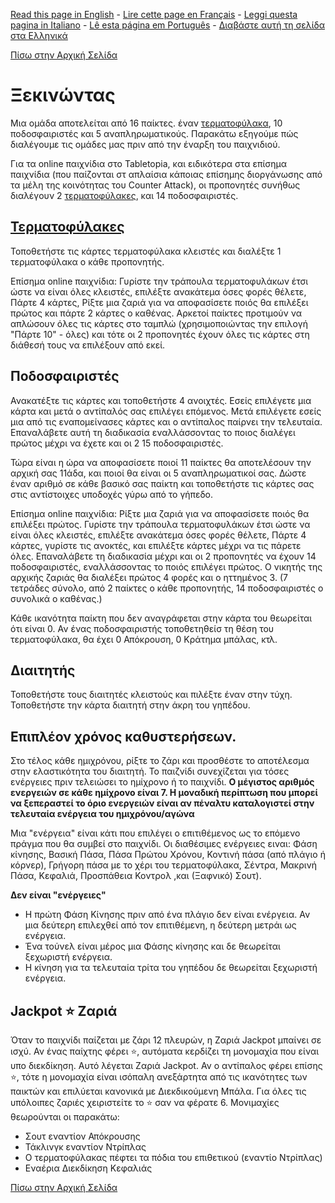 [Read this page in English](https://counterattackgame.github.io/wiki/getting_started) - [Lire cette page en Français](https://counterattackgame.github.io/wiki/fr/getting_started) - [Leggi questa pagina in Italiano](https://counterattackgame.github.io/wiki/it/getting_started) - [Lê esta página em Português](https://counterattackgame.github.io/wiki/pt/getting_started) - [Διαβάστε αυτή τη σελίδα στα Ελληνικά](https://counterattackgame.github.io/wiki/gr/getting_started)

[Πίσω στην Αρχική Σελίδα](https://counterattackgame.github.io/wiki/gr/index)

# Ξεκινώντας

Μια ομάδα αποτελείται από 16 παίκτες. έναν [τερματοφύλακα](https://counterattackgame.github.io/wiki/gr/goalkeeper), 10 ποδοσφαιριστές και 5 αναπληρωματικούς. Παρακάτω εξηγούμε πώς διαλέγουμε τις ομάδες μας πριν από την έναρξη του παιχνιδιού. 

Για τα online παιχνίδια στο Tabletopia, και ειδικότερα στα επίσημα παιχνίδια (που παίζονται στ απλαίσια κάποιας επίσημης διοργάνωσης από τα μέλη της κοινότητας του Counter Attack), οι προπονητές συνήθως διαλέγουν 2 [τερματοφύλακες](https://counterattackgame.github.io/wiki/gr/goalkeeper), και 14 ποδοσφαιριστές.


## [Τερματοφύλακες](https://counterattackgame.github.io/wiki/gr/goalkeeper)

Τοποθετήστε τις κάρτες τερματοφύλακα κλειστές και διαλέξτε 1 τερματοφύλακα ο κάθε προπονητής.

Επίσημα online παιχνίδια: Γυρίστε την τράπουλα τερματοφυλάκων έτσι ώστε να είναι όλες κλειστές, επιλέξτε ανακάτεμα όσες φορές θέλετε, Πάρτε 4 κάρτες, Ρίξτε μια ζαριά για να αποφασίσετε ποιός θα επιλέξει πρώτος και πάρτε 2 κάρτες ο καθένας. Αρκετοί παίκτες προτιμούν να απλώσουν όλες τις κάρτες στο ταμπλώ (χρησιμοποιώντας την επιλογή "Πάρτε 10" - όλες) και τότε οι 2 προπονητές έχουν όλες τις κάρτες στη διάθεσή τους να επιλέξουν από εκεί.

## Ποδοσφαιριστές

Ανακατέξτε τις κάρτες και τοποθετήστε 4 ανοιχτές. Εσείς επιλέγετε μια κάρτα και μετά ο αντίπαλός σας επιλέγει επόμενος. Μετά επιλέγετε εσείς μια από τις εναπομείνασες κάρτες και ο αντίπαλος παίρνει την τελευταία. Επαναλάβετε αυτή τη διαδικασία εναλλάσσοντας το ποιος διαλέγει πρώτος μέχρι να έχετε και οι 2 15 ποδοσφαιριστές.

Τώρα είναι η ώρα να αποφασίσετε ποιοί 11 παίκτες θα αποτελέσουν την αρχική σας 11άδα, και ποιοί θα είναι οι 5 αναπληρωματικοί σας. Δώστε έναν αριθμό σε κάθε βασικό σας παίκτη και τοποθετήστε τις κάρτες σας στις αντίστοιχες υποδοχές γύρω από το γήπεδο.

Επίσημα online παιχνίδια: Ρίξτε μια ζαριά για να αποφασίσετε ποιός θα επιλέξει πρώτος. Γυρίστε την τράπουλα τερματοφυλάκων έτσι ώστε να είναι όλες κλειστές, επιλέξτε ανακάτεμα όσες φορές θέλετε, Πάρτε 4 κάρτες, γυρίστε τις ανοκτές, και επιλέξτε κάρτες μέχρι να τις πάρετε όλες. Επαναλάβετε τη διαδικασία μέχρι και οι 2 προπονητές να έχουν 14 ποδοσφαιριστές, εναλλάσσοντας το ποιός επιλέγει πρώτος. Ο νικητής της αρχικής ζαριάς θα διαλέξει πρώτος 4 φορές και ο ηττημένος 3. (7 τετράδες σύνολο, από 2 παίκτες ο κάθε προπονητής, 14 ποδοσφαιριστές ο συνολικά ο καθένας.)

Κάθε ικανότητα παίκτη που δεν αναγράφεται στην κάρτα του θεωρείται ότι είναι 0. Αν ένας ποδοσφαιριστής τοποθετηθείσ τη θέση του τερματοφύλακα, θα έχει 0 Απόκρουση, 0 Κράτημα μπάλας, κτλ.

## Διαιτητής

Τοποθετήστε τους διαιτητές κλειστούς και πιλέξτε έναν στην τύχη. Τοποθετήστε την κάρτα διαιτητή στην άκρη του γηπέδου.

## Επιπλέον χρόνος καθυστερήσεων.

Στο τέλος κάθε ημιχρόνου, ρίξτε το ζάρι και προσθέστε το αποτέλεσμα στην ελαστικότητα του διαιτητή. Το παιζνίδι συνεχίζεται για τόσες ενέργειες πριν τελειώσει το ημίχρονο ή το παιχνίδι. **Ο μέγιστος αριθμός ενεργειών σε κάθε ημίχρονο είναι 7. Η μοναδική περίπτωση που μπορεί να ξεπεραστεί το όριο ενεργειών είναι αν πέναλτυ καταλογιστεί στην τελευταία ενέργεια του ημιχρόνου/αγώνα**

Μια "ενέργεια" είναι κάτι που επιλέγει ο επιτιθέμενος ως το επόμενο πράγμα που θα συμβεί στο παιχνίδι. Οι διαθέσιμες ενέργειες ειναι: Φάση κίνησης, Βασική Πάσα, Πάσα Πρώτου Χρόνου, Κοντινή πάσα (από πλάγιο ή κόρνερ), Γρήγορη πάσα με το χέρι του τερματοφύλακα, Σέντρα, Μακρινή Πάσα, Κεφαλιά, Προσπάθεια Κοντρολ ,και (Ξαφνικό) Σουτ).

**Δεν είναι "ενέργειες"**
- Η πρώτη Φάση Κίνησης πριν από ένα πλάγιο δεν είναι ενέργεια. Αν μια δεύτερη επιλεχθεί από τον επιτιθέμενη, η δεύτερη μετράι ως ενέργεια.
- Ένα τούνελ είναι μέρος μια Φάσης κίνησης και δε θεωρείται ξεχωριστή ενέργεια.
- Η κίνηση για τα τελευταία τρίτα του γηπέδου δε θεωρείται ξεχωριστή ενέργεια.

## Jackpot ⭐ Ζαριά

Όταν το παιχνίδι παίζεται με ζάρι 12 πλευρών, η Ζαριά Jackpot μπαίνει σε ισχύ. Αν ένας παίχτης φέρει ⭐, αυτόματα κερδίζει τη μονομαχία που είναι υπο διεκδίκηση. Αυτό λέγεται Ζαριά Jackpot. Αν ο αντίπαλος φέρει επίσης ⭐, τότε η μονομαχία είναι ισόπαλη ανεξάρτητα από τις ικανότητες των παικτών και επιλύεται κανονικά με Διεκδικούμενη Μπάλα. Για όλες τις υπόλοιπες ζαριές χειριστείτε το ⭐ σαν να φέρατε 6.
Μονιμαχίες θεωρούνται οι παρακάτω:
- Σουτ εναντίον Απόκρουσης
- Τάκλινγκ εναντίον Ντρίπλας
- Ο τερματοφύλακας πέφτει τα πόδια του επιθετικού (εναντίο Ντρίπλας)
- Εναέρια Διεκδίκηση Κεφαλιάς

[Πίσω στην Αρχική Σελίδα](https://counterattackgame.github.io/wiki/gr/index)
